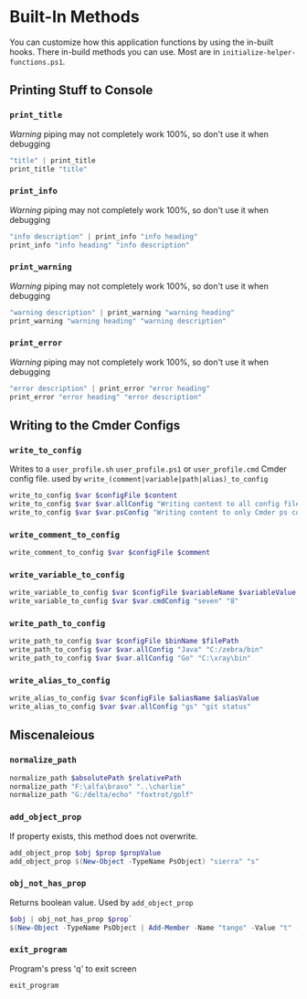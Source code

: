 # Built-In Methods

You can customize how this application functions by using the in-built hooks. There in-build methods you can use. Most are in `initialize-helper-functions.ps1`.

## Printing Stuff to Console

### `print_title`

*Warning* piping may not completely work 100%, so don't use it when debugging

```powershell
"title" | print_title
print_title "title"
```

### `print_info`

*Warning* piping may not completely work 100%, so don't use it when debugging

```powershell
"info description" | print_info "info heading"
print_info "info heading" "info description"
```

### `print_warning`

*Warning* piping may not completely work 100%, so don't use it when debugging

```powershell
"warning description" | print_warning "warning heading"
print_warning "warning heading" "warning description"
```

### `print_error`

*Warning* piping may not completely work 100%, so don't use it when debugging

```powershell
"error description" | print_error "error heading"
print_error "error heading" "error description"
```

## Writing to the Cmder Configs

### `write_to_config`

Writes to a `user_profile.sh` `user_profile.ps1` or `user_profile.cmd` Cmder config file. used by `write_(comment|variable|path|alias)_to_config`

```powershell
write_to_config $var $configFile $content
write_to_config $var $var.allConfig "Writing content to all config files"
write_to_config $var $var.psConfig "Writing content to only Cmder ps config file"
```

### `write_comment_to_config`

```powershell
write_comment_to_config $var $configFile $comment
```

### `write_variable_to_config`

```powershell
write_variable_to_config $var $configFile $variableName $variableValue
write_variable_to_config $var $var.cmdConfig "seven" "8"
```

### `write_path_to_config`

```powershell
write_path_to_config $var $configFile $binName $filePath
write_path_to_config $var $var.allConfig "Java" "C:/zebra/bin"
write_path_to_config $var $var.allConfig "Go" "C:\xray\bin"
```

### `write_alias_to_config`

```powershell
write_alias_to_config $var $configFile $aliasName $aliasValue
write_alias_to_config $var $var.allConfig "gs" "git status"
```

## Miscenaleious
### `normalize_path`

```powershell
normalize_path $absolutePath $relativePath
normalize_path "F:\alfa\bravo" "..\charlie"
normalize_path "G:/delta/echo" "foxtrot/golf"
```

### `add_object_prop`

If property exists, this method does not overwrite.

```powershell
add_object_prop $obj $prop $propValue
add_object_prop $(New-Object -TypeName PsObject) "sierra" "s"
```

### `obj_not_has_prop`

Returns boolean value. Used by `add_object_prop`

```powershell
$obj | obj_not_has_prop $prop`
$(New-Object -TypeName PsObject | Add-Member -Name "tango" -Value "t" -MemberType NoteProperty) | obj_not_has_prop "tango"`
```

### `exit_program`

Program's press 'q' to exit screen

```powershell
exit_program
```

